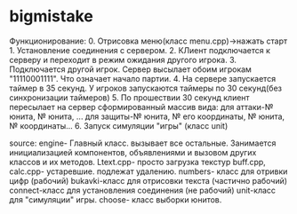 # bigmistake

Функционирование:
    0. Отрисовка меню(класс menu.cpp)->нажать старт
    1. Установление соединения с сервером.
    2. КЛиент подключается к серверу и переходит в режим ожидания другого игрока.
    3. Подключается другой игрок. Сервер высылает обоим игрокам "11110001111". Что означает начало партии.
    4. На сервере запускается таймер в 35 секунд. У игроков запускаются таймеры по 30 секунд(без синхронизации таймеров)
    5. По прошествии 30 секунд клиент пересылает на сервер сформированный массив вида:
                    для аттаки-№ юнита, № юнита, ...
                    для защиты-№ юнита, № его координаты, № юнита, № координаты...
    6. Запуск симуляции "игры" (класс unit)

source:
    engine- Главный класс. вызывает все остальные. Занимается инициализацией компонентов, объявлениями и вызовом других классов и их методов.
    Ltext.cpp- просто загрузка текстур
    buff.cpp, calc.cpp- устаревшие. подлежат удалению.
    numbers- класс для отривки цифр (рабочий)
    bukavki-класс для отрисовки текста (частично рабочий)
    connect-класс для установления соединения (не рабочий)
    unit-класс для "симуляции" игры.
    choose- класс выборки юнитов.